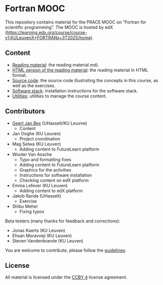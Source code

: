 # Fortran MOOC

This repository contains material for the PRACE MOOC on "Fortran for scientific
programming".  The MOOC is hosted by edX
(https://learning.edx.org/course/course-v1:KULeuvenX+FORTRANx+3T2025/home).


## Content

* [Reading material](docs/): the reading material.md).
* [HTML version of the reading material](html/): the reading material in HTML format.
* [Source code](source_code/): the source code illustrating the concepts in this course, as well as
  the exercises.
* [Software stack](software/): installation instructions for the software stack.
* [Utilities](scripts/): utilities to manage the course content.


## Contributors

* [Geert Jan Bex](geertjan.bex@uhasselt.be) (UHasselt/KU Leuvne)
  * Content
* Jan Ooghe (KU Leuven)
  * Project coordination
* Mag Selwa (KU Leuven)
  * Adding content to FutureLearn platform
* Wouter Van Assche
  * Typo and formatting fixes
  * Adding content to FutureLearn platform
  * Graphics for the activities
  * Instructions for software installation
  * Checking content on edX platform
* Emma Lefever (KU Leuven)
  * Adding content to edX platform
* Jakob Randa (UHasselt)
  * Exercise
* Shibu Meher
  * Fixing typos

Beta testers (many thanks for feedback and corrections):
* Jonas Kaerts (KU Leuven)
* Ehsan Moravveji (KU Leuven)
* Steven Vandenbrande (KU Leuven)

You are welcome to contribute, please follow the [guidelines](CONTRIBUTING.md).


## License

All material is licensed under the [CCBY 4](LICENSE) license agreement.
